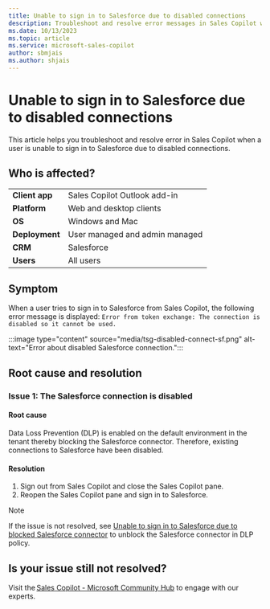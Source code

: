 ```yaml
---
title: Unable to sign in to Salesforce due to disabled connections
description: Troubleshoot and resolve error messages in Sales Copilot when a user is unable to sign in to Salesforce due to disabled connections.
ms.date: 10/13/2023
ms.topic: article
ms.service: microsoft-sales-copilot
author: sbmjais
ms.author: shjais
---
```


# Unable to sign in to Salesforce due to disabled connections

This article helps you troubleshoot and resolve error in Sales Copilot when a user is unable to sign in to Salesforce due to disabled connections.

## Who is affected?

|  |  |
|---------|---------|
|**Client app**     |  Sales Copilot Outlook add-in        |
|**Platform**     | Web and desktop clients         |
|**OS**     | Windows and Mac         |
|**Deployment**     | User managed and admin managed       |
|**CRM**     | Salesforce        |
|**Users**     | All users  |

## Symptom

When a user tries to sign in to Salesforce from Sales Copilot, the following error message is displayed: `Error from token exchange: The connection is disabled so it cannot be used.`

:::image type="content" source="media/tsg-disabled-connect-sf.png" alt-text="Error about disabled Salesforce connection.":::

## Root cause and resolution

### Issue 1: The Salesforce connection is disabled

#### Root cause

Data Loss Prevention (DLP) is enabled on the default environment in the tenant thereby blocking the Salesforce connector. Therefore, existing connections to Salesforce have been disabled.

#### Resolution

1. Sign out from Sales Copilot and close the Sales Copilot pane.
1. Reopen the Sales Copilot pane and sign in to Salesforce.

> [!NOTE]
> If the issue is not resolved, see [Unable to sign in to Salesforce due to blocked Salesforce connector](tsg-blocked-connector-sf.md) to unblock the Salesforce connector in DLP policy.

## Is your issue still not resolved?

Visit the [Sales Copilot - Microsoft Community Hub](https://techcommunity.microsoft.com/t5/viva-sales/bd-p/VivaSales) to engage with our experts.